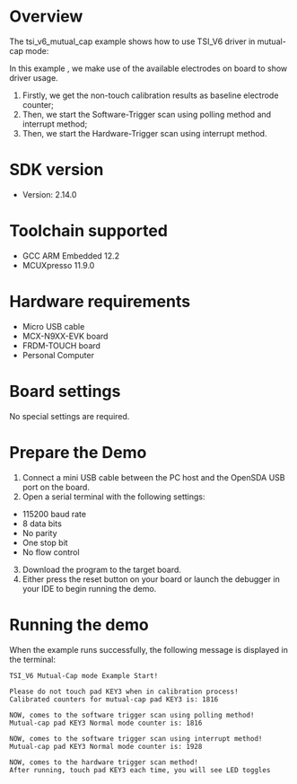 Overview
========
The tsi_v6_mutual_cap example shows how to use TSI_V6 driver in mutual-cap mode:

In this example , we make use of the available electrodes on board to show driver usage.
1. Firstly, we get the non-touch calibration results as baseline electrode counter;
2. Then, we start the Software-Trigger scan using polling method and interrupt method;
3. Then, we start the Hardware-Trigger scan using interrupt method.


SDK version
===========
- Version: 2.14.0

Toolchain supported
===================
- GCC ARM Embedded  12.2
- MCUXpresso  11.9.0

Hardware requirements
=====================
- Micro USB cable
- MCX-N9XX-EVK board
- FRDM-TOUCH board
- Personal Computer

Board settings
==============
No special settings are required.

Prepare the Demo
================
1. Connect a mini USB cable between the PC host and the OpenSDA USB port on the board.
2.  Open a serial terminal with the following settings:
   - 115200 baud rate
   - 8 data bits
   - No parity
   - One stop bit
   - No flow control
3. Download the program to the target board.
4. Either press the reset button on your board or launch the debugger in your IDE to begin running the demo.

Running the demo
================
When the example runs successfully, the following message is displayed in the terminal:

~~~~~~~~~~~~~~~~~~~~~
TSI_V6 Mutual-Cap mode Example Start!

Please do not touch pad KEY3 when in calibration process!
Calibrated counters for mutual-cap pad KEY3 is: 1816 

NOW, comes to the software trigger scan using polling method!
Mutual-cap pad KEY3 Normal mode counter is: 1816 

NOW, comes to the software trigger scan using interrupt method!
Mutual-cap pad KEY3 Normal mode counter is: 1928 

NOW, comes to the hardware trigger scan method!
After running, touch pad KEY3 each time, you will see LED toggles
~~~~~~~~~~~~~~~~~~~~~
